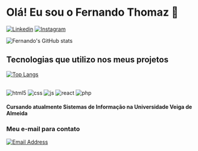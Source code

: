
# Olá! Eu sou o Fernando Thomaz 👋

[![Linkedin](https://img.shields.io/badge/LinkedIn-0077B5?style=for-the-badge&logo=linkedin&logoColor=white)](https://linkedin.com/fernandolthomaz)
[![Instagram](https://img.shields.io/badge/Instagram-E4405F?style=for-the-badge&logo=instagram&logoColor=white)](https://instagram.com/fernandolthomaz)

![Fernando's GitHub stats](https://github-readme-stats.vercel.app/api?username=thomazip&show_icons=true&theme=radical)



## Tecnologias que utilizo nos meus projetos
[![Top Langs](https://github-readme-stats.vercel.app/api/top-langs/?username=thomazip&layout=donut)](https://github.com/thomazip)

<div style="display: inline-block"><br/>
<img align="center" alt="html5" src="https://img.shields.io/badge/HTML5-E34F26?style=for-the-badge&logo=html5&logoColor=white">
<img align="center" alt="css" src="https://img.shields.io/badge/CSS3-1572B6?style=for-the-badge&logo=css3&logoColor=white">
<img align="center" alt="js" src="https://img.shields.io/badge/JavaScript-F7DF1E?style=for-the-badge&logo=javascript&logoColor=black">
<img align="center" alt="react" src="https://img.shields.io/badge/-ReactJs-61DAFB?logo=react&logoColor=white&style=for-the-badge">
<img align="center" alt="php" src="https://img.shields.io/badge/PHP-777BB4?style=for-the-badge&logo=php&logoColor=white">
</div> <br/>

####  Cursando atualmente Sistemas de Informação na Universidade Veiga de Almeida

### Meu e-mail para contato
[![Email Address](https://img.shields.io/badge/Gmail-D14836?style=for-the-badge&logo=gmail&logoColor=white)](mailto:fernandolrpthomaz@gmail.com)

